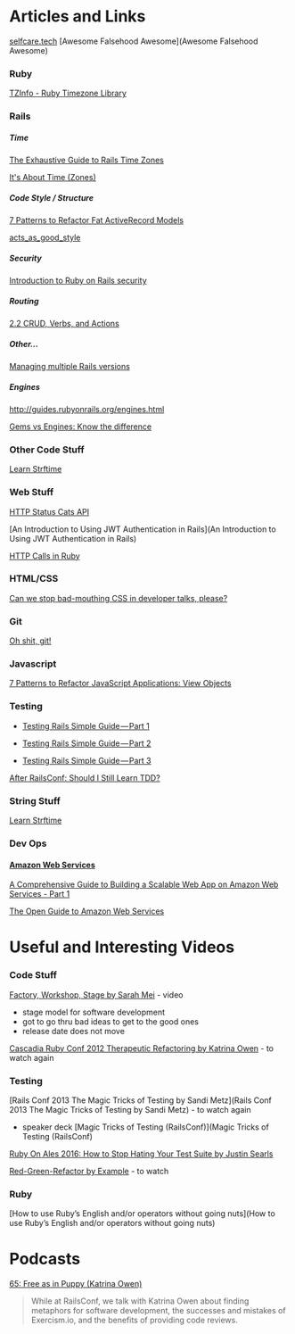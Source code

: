 # Articles and Links

[selfcare.tech](selfcare.tech)
[Awesome Falsehood Awesome](Awesome Falsehood Awesome)

### Ruby

[TZInfo - Ruby Timezone Library](https://github.com/tzinfo/tzinfo)

### Rails

##### Time

[The Exhaustive Guide to Rails Time Zones](http://danilenko.org/2012/7/6/rails_timezones/)

[It's About Time (Zones)](https://robots.thoughtbot.com/its-about-time-zones)

##### Code Style / Structure

[7 Patterns to Refactor Fat ActiveRecord Models](http://blog.codeclimate.com/blog/2012/10/17/7-ways-to-decompose-fat-activerecord-models/)

[acts_as_good_style](http://rubyglasses.blogspot.co.nz/2007/08/actsasgoodstyle.html?m=1)

##### Security

[Introduction to Ruby on Rails security](https://www.youtube.com/watch?v=Hez1QYc9yo8)

##### Routing
[2.2 CRUD, Verbs, and Actions](http://guides.rubyonrails.org/routing.html#crud-verbs-and-actions)

##### Other...
[Managing multiple Rails versions](https://relativkreativ.at/articles/managing-multiple-rails-versions)


##### Engines

http://guides.rubyonrails.org/engines.html

[Gems vs Engines: Know the difference](https://samurails.com/ruby/gems-vs-engines-know-the-difference/)



### Other Code Stuff
[Learn Strftime](http://learnstrftime.com/)

### Web Stuff
[HTTP Status Cats API](https://http.cat/)

[An Introduction to Using JWT Authentication in Rails](An Introduction to Using JWT Authentication in Rails)

[HTTP Calls in Ruby](https://blog.codeship.com/http-calls-ruby/?utm_source=rubyweekly&utm_medium=email)

### HTML/CSS

[Can we stop bad-mouthing CSS in developer talks, please?](https://www.christianheilmann.com/2016/10/05/can-we-stop-bad-mouthing-css-in-developer-talks-please/)

### Git
[Oh shit, git!](http://ohshitgit.com/)

### Javascript
[7 Patterns to Refactor JavaScript Applications: View Objects](http://crushlovely.com/journal/7-patterns-to-refactor-javascript-applications-view-objects/)

### Testing

- [Testing Rails Simple Guide — Part 1](http://blog.commandrun.com/testing-rails-simple-guide-part-1/)

- [Testing Rails Simple Guide — Part 2](http://blog.commandrun.com/testing-rails-simple-guide-part-2/)

- [Testing Rails Simple Guide — Part 3](http://blog.commandrun.com/testing-rails-simple-guide-part-3/)

[After RailsConf: Should I Still Learn TDD?](http://www.justinweiss.com/articles/post-railsconf-should-i-still-learn-tdd/)


### String Stuff
[Learn Strftime](http://learnstrftime.com/)


### Dev Ops

#### [Amazon Web Services](https://aws.amazon.com/)
[A Comprehensive Guide to Building a Scalable Web App on Amazon Web Services - Part 1](https://www.airpair.com/aws/posts/building-a-scalable-web-app-on-amazon-web-services-p1)

[The Open Guide to Amazon Web Services](https://github.com/open-guides/og-aws)


# Useful and Interesting Videos

### Code Stuff

[Factory, Workshop, Stage by Sarah Mei](https://vimeo.com/146923862) - video
- stage model for software development
- got to go thru bad ideas to get to the good ones
- release date does not move

[Cascadia Ruby Conf 2012 Therapeutic Refactoring by Katrina Owen](https://www.youtube.com/watch?v=J4dlF0kcThQ) - to watch again


### Testing

[Rails Conf 2013 The Magic Tricks of Testing by Sandi Metz](Rails Conf 2013 The Magic Tricks of Testing by Sandi Metz) - to watch again
- speaker deck [Magic Tricks of Testing (RailsConf)](Magic Tricks of Testing (RailsConf)

[Ruby On Ales 2016: How to Stop Hating Your Test Suite by Justin Searls](https://www.youtube.com/watch?v=MIJ2Grv2Bts)

[Red-Green-Refactor by Example](https://thoughtbot.com/upcase/videos/red-green-refactor-by-example) - to watch

### Ruby
[How to use Ruby’s English and/or operators without going nuts](How to use Ruby’s English and/or operators without going nuts)


# Podcasts
[65: Free as in Puppy (Katrina Owen)](http://bikeshed.fm/65)
> While at RailsConf, we talk with Katrina Owen about finding metaphors for software development, the successes and mistakes of Exercism.io, and the benefits of providing code reviews.
